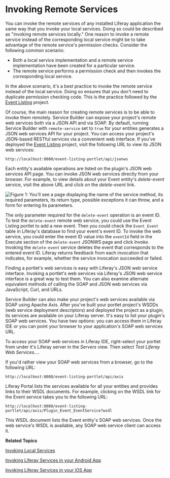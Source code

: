 # Invoking Remote Services [](id=invoking-remote-services)

You can invoke the remote services of any installed Liferay application the same
way that you invoke your local services. Doing so could be described as
"invoking remote services locally." One reason to invoke a remote service
instead of the corresponding local service might be to take advantage of the
remote service's permission checks. Consider the following common scenario:

- Both a local service implementation and a remote service implementation have
  been created for a particular service.
- The remote service performs a permission check and then invokes the
  corresponding local service.

In the above scenario, it's a best practice to invoke the remote service instead
of the local service. Doing so ensures that you don't need to duplicate
permission checking code. This is the practice followed by the
[Event Listing](https://github.com/liferay/liferay-docs/tree/6.2.x/develop/tutorials/code/tutorials-sdk/portlets/event-listing-portlet)
project.

Of course, the main reason for creating remote services is to be able to invoke
them remotely. Service Builder can expose your project's remote web services
both via a JSON API and via SOAP. By default, running Service Builder with
`remote-service` set to `true` for your entities generates a JSON web services
API for your project. You can access your project's JSON-based RESTful services
via a convenient web interface. If you've deployed the
[Event Listing](https://github.com/liferay/liferay-docs/tree/6.2.x/develop/tutorials/code/tutorials-sdk/portlets/event-listing-portlet)
project, visit the following URL to view its JSON web services:

    http://localhost:8080/event-listing-portlet/api/jsonws

Each entity's available operations are listed on the plugin's JSON web services
API page. You can invoke JSON web services directly from your browser. For
example, to view details about your Event entity's *delete-event* service, visit
the above URL and click on the *delete-event* link. 

![Figure 1: You'll see a page displaying the name of the service method, its required parameters, its return type, possible exceptions it can throw, and a form for entering its parameters.](../../images/invoking-sb-generated-json-ws.png)

The only parameter required for the `delete-event` operation is an event ID. To
test the `delete-event` remote web service, you could use the Event Listing
portlet to add a new event. Then you could check the `Event_Event` table in
Liferay's database to find your event's event ID. To invoke the web service, you
could enter the event ID value into the `eventId` field in the Execute section
of the `delete-event` JSONWS page and click *Invoke*. Invoking the
`delete-event` service deletes the event that corresponds to the entered event
ID. Liferay returns feedback from each invocation that indicates, for example,
whether the service invocation succeeded or failed.

Finding a portlet's web services is easy with Liferay's JSON web service
interface. Invoking a portlet's web services via Liferay's JSON web service
interface is a great way to test them. You can also examine alternate equivalent
methods of calling the SOAP and JSON web services via JavaScript, Curl, and
URLs.

Service Builder can also make your project's web services available via SOAP
using Apache Axis. After you've built your portlet project's WSDDs (web service
deployment descriptors) and deployed the project as a plugin, its services are
available on your Liferay server. It's easy to list your plugin's SOAP web
services. You have two options: you can access them in Liferay IDE or you can
point your browser to your application's SOAP web services URL.

To access your SOAP web services in Liferay IDE, right-select your portlet from
under it's Liferay server in the *Servers* view. Then select *Test Liferay Web
Services...*.

If you'd rather view your SOAP web services from a browser, go to the following
URL: 

    http://localhost:8080/event-listing-portlet/api/axis

Liferay Portal lists the services available for all your entities and provides
links to their WSDL documents. For example, clicking on the WSDL link for the
Event service takes you to the following URL: 

    http://localhost:8080/event-listing-portlet/api/axis/Plugin_Event_EventService?wsdl 

This WSDL document lists the Event entity's SOAP web services. Once the web
service's WSDL is available, any SOAP web service client can access it. 

**Related Topics**

[Invoking Local Services](/develop/tutorials/-/knowledge_base/6-2/invoking-local-services)

[Invoking Liferay Services in your Android App](/develop/tutorials/-/knowledge_base/6-2/invoking-liferay-services-in-your-android-app)

[Invoking Liferay Services in your iOS App](/develop/tutorials/-/knowledge_base/6-2/invoking-liferay-services-in-your-ios-app)
